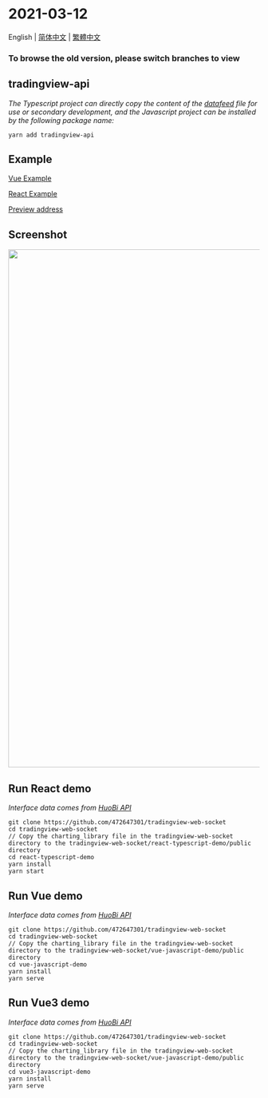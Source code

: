 # 2021-03-12

English | [简体中文](./README-zh_CN.md) | [繁體中文](./README-zh_TW.md)

### To browse the old version, please switch branches to view

## tradingview-api

_The Typescript project can directly copy the content of the [datafeed](https://github.com/472647301/tradingview-web-socket/tree/master/react-typescript-demo/src/datafeed) file for use or secondary development, and the Javascript project can be installed by the following package name:_

```shell
yarn add tradingview-api
```

## Example

[Vue Example](https://github.com/472647301/tradingview-web-socket/tree/master/vue-javascript-demo)

[React Example](https://github.com/472647301/tradingview-web-socket/tree/master/react-typescript-demo)

[Preview address](http://demo.zhuwenbo.top/tradingview/react/)

## Screenshot

<img src="https://github.com/472647301/tradingview-web-socket/blob/master/screenshot/screenshot.png?raw=true" width="1038">

## Run React demo

_Interface data comes from [HuoBi API](https://huobiapi.github.io/docs/spot/v1/cn/)_

```shell
git clone https://github.com/472647301/tradingview-web-socket
cd tradingview-web-socket
// Copy the charting_library file in the tradingview-web-socket directory to the tradingview-web-socket/react-typescript-demo/public directory
cd react-typescript-demo
yarn install
yarn start
```

## Run Vue demo

_Interface data comes from [HuoBi API](https://huobiapi.github.io/docs/spot/v1/cn/)_

```shell
git clone https://github.com/472647301/tradingview-web-socket
cd tradingview-web-socket
// Copy the charting_library file in the tradingview-web-socket directory to the tradingview-web-socket/vue-javascript-demo/public directory
cd vue-javascript-demo
yarn install
yarn serve
```
## Run Vue3 demo

_Interface data comes from [HuoBi API](https://huobiapi.github.io/docs/spot/v1/cn/)_

```shell
git clone https://github.com/472647301/tradingview-web-socket
cd tradingview-web-socket
// Copy the charting_library file in the tradingview-web-socket directory to the tradingview-web-socket/vue-javascript-demo/public directory
cd vue3-javascript-demo
yarn install
yarn serve
```
